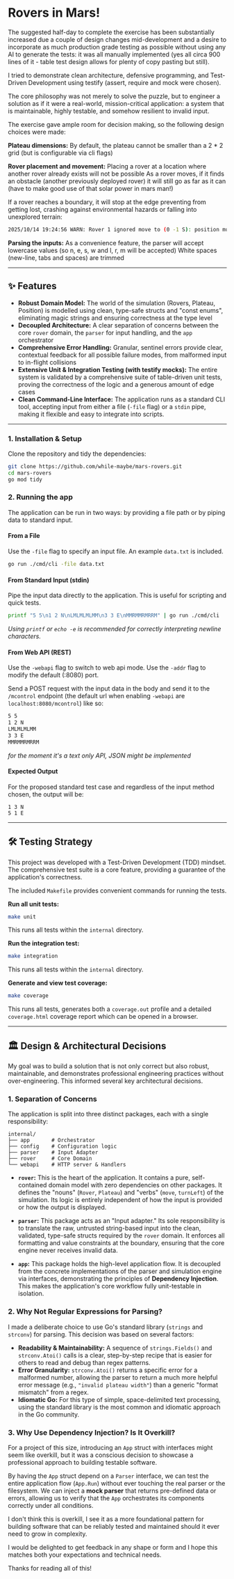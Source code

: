 # Rovers in Mars!

The suggested half-day to complete the exercise has been substantially increased due a couple of design changes mid-development and a desire to incorporate as much production grade testing as possible without using any AI to generate the tests: it was all manually implemented (yes all circa 900 lines of it - table test design allows for plenty of copy pasting but still).

I tried to demonstrate clean architecture, defensive programming, and Test-Driven Development using testify (assert, require and mock were chosen).

The core philosophy was not merely to solve the puzzle, but to engineer a solution as if it were a real-world, mission-critical application: a system that is maintainable, highly testable, and somehow resilient to invalid input.

The exercise gave ample room for decision making, so the following design choices were made:

**Plateau dimensions:**
By default, the plateau cannot be smaller than a 2 * 2 grid (but is configurable via cli flags)


**Rover placement and movement:**
Placing a rover at a location where another rover already exists will not be possible
As a rover moves, if it finds an obstacle (another previously deployed rover) it will still go as far as it can (have to make good use of that solar power in mars man!)

If a rover reaches a boundary, it will stop at the edge preventing from getting lost, crashing against environmental hazards or falling into unexplored terrain:
```Bash
2025/10/14 19:24:56 WARN: Rover 1 ignored move to (0 -1 S): position must be more than 0 and within boundaries
```

**Parsing the inputs:**
As a convenience feature, the parser will accept lowercase values (so n, e, s, w and l, r, m will be accepted)
White spaces (new-line, tabs and spaces) are trimmed


---

## ✨ Features

*   **Robust Domain Model:** The world of the simulation (Rovers, Plateau, Position) is modelled using clean, type-safe structs and "const enums", eliminating magic strings and ensuring correctness at the type level
*   **Decoupled Architecture:** A clear separation of concerns between the core `rover` domain, the `parser` for input handling, and the `app` orchestrator
*   **Comprehensive Error Handling:** Granular, sentinel errors provide clear, contextual feedback for all possible failure modes, from malformed input to in-flight collisions
*   **Extensive Unit & Integration Testing (with testify mocks):** The entire system is validated by a comprehensive suite of table-driven unit tests, proving the correctness of the logic and a generous amount of edge cases
*   **Clean Command-Line Interface:** The application runs as a standard CLI tool, accepting input from either a file (`-file` flag) or a `stdin` pipe, making it flexible and easy to integrate into scripts.

---
### 1. Installation & Setup

Clone the repository and tidy the dependencies:
```bash
git clone https://github.com/while-maybe/mars-rovers.git
cd mars-rovers
go mod tidy
```

### 2. Running the app

The application can be run in two ways: by providing a file path or by piping data to standard input.

#### **From a File**

Use the `-file` flag to specify an input file. An example `data.txt` is included.
```bash
go run ./cmd/cli -file data.txt
```

#### **From Standard Input (stdin)**

Pipe the input data directly to the application. This is useful for scripting and quick tests.
```bash
printf "5 5\n1 2 N\nLMLMLMLMM\n3 3 E\nMMRMMRMRRM" | go run ./cmd/cli
```
*Using `printf` or `echo -e` is recommended for correctly interpreting newline characters.*


#### **From Web API (REST)**

Use the `-webapi` flag to switch to web api mode.
Use the `-addr` flag to modify the default (:8080) port.

Send a POST request with the input data in the body and send it to the `/mcontrol` endpoint (the default url when enabling `-webapi` are `localhost:8080/mcontrol`) like so:
```bash
5 5
1 2 N
LMLMLMLMM
3 3 E
MMRMMRMRRM
```
*for the moment it's a text only API, JSON might be implemented*

#### **Expected Output**
For the proposed standard test case and regardless of the input method chosen, the output will be:

```
1 3 N
5 1 E
```

---

## 🛠️ Testing Strategy

This project was developed with a Test-Driven Development (TDD) mindset. The comprehensive test suite is a core feature, providing a guarantee of the application's correctness.

The included `Makefile` provides convenient commands for running the tests.

**Run all unit tests:**
```bash
make unit
```
This runs all tests within the `internal` directory.

**Run the integration test:**
```bash
make integration
```
This runs all tests within the `internal` directory.

**Generate and view test coverage:**
```bash
make coverage
```
This runs all tests, generates both a `coverage.out` profile and a detailed `coverage.html` coverage report which can be opened in a browser.

---

## 🏛️ Design & Architectural Decisions

My goal was to build a solution that is not only correct but also robust, maintainable, and demonstrates professional engineering practices without over-engineering. This informed several key architectural decisions.

### 1. Separation of Concerns

The application is split into three distinct packages, each with a single responsibility:

```
internal/
├── app       # Orchestrator
├── config    # Configuration logic
├── parser    # Input Adapter
├── rover     # Core Domain
└── webapi    # HTTP server & Handlers

```

*   **`rover`:** This is the heart of the application. It contains a pure, self-contained domain model with zero dependencies on other packages. It defines the "nouns" (`Rover`, `Plateau`) and "verbs" (`move`, `turnLeft`) of the simulation. Its logic is entirely independent of how the input is provided or how the output is displayed.

*   **`parser`:** This package acts as an "Input adapter." Its sole responsibility is to translate the raw, untrusted string-based input into the clean, validated, type-safe structs required by the `rover` domain. It enforces all formatting and value constraints at the boundary, ensuring that the core engine never receives invalid data.

*   **`app`:** This package holds the high-level application flow. It is decoupled from the concrete implementations of the parser and simulation engine via interfaces, demonstrating the principles of **Dependency Injection**. This makes the application's core workflow fully unit-testable in isolation.

### 2. Why Not Regular Expressions for Parsing?

I made a deliberate choice to use Go's standard library (`strings` and `strconv`) for parsing. This decision was based on several factors:

*   **Readability & Maintainability:** A sequence of `strings.Fields()` and `strconv.Atoi()` calls is a clear, step-by-step recipe that is easier for others to read and debug than  regex patterns.
*   **Error Granularity:** `strconv.Atoi()` returns a specific error for a malformed number, allowing the parser to return a much more helpful error message (e.g., `"invalid plateau width"`) than a generic "format mismatch" from a regex.
*   **Idiomatic Go:** For this type of simple, space-delimited text processing, using the standard library is the most common and idiomatic approach in the Go community.

### 3. Why Use Dependency Injection? Is It Overkill?

For a project of this size, introducing an `App` struct with interfaces might seem like overkill, but it was a conscious decision to showcase a professional approach to building testable software.

By having the `App` struct depend on a `Parser` interface, we can test the entire application flow (`App.Run`) without ever touching the real parser or the filesystem. We can inject a **mock parser** that returns pre-defined data or errors, allowing us to verify that the `App` orchestrates its components correctly under all conditions.

I don't think this is overkill, I see it as a more foundational pattern for building software that can be reliably tested and maintained should it ever need to grow in complexity.

I would be delighted to get feedback in any shape or form and I hope this matches both your expectations and technical needs.

Thanks for reading all of this!
